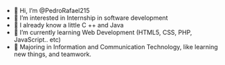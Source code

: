 - 👋 Hi, I’m @PedroRafael215
- 👀 I’m interested in Internship in software development
- 🌱 I already know a little C ++ and Java
- 🌱 I’m currently learning Web Development (HTML5, CSS, PHP, JavaScript.. etc)
- 🌱 Majoring in Information and Communication Technology, like learning new things, and teamwork. 

<!---
PedroRafael215/PedroRafael215 is a ✨ special ✨ repository because its `README.md` (this file) appears on your GitHub profile.
You can click the Preview link to take a look at your changes.
--->
